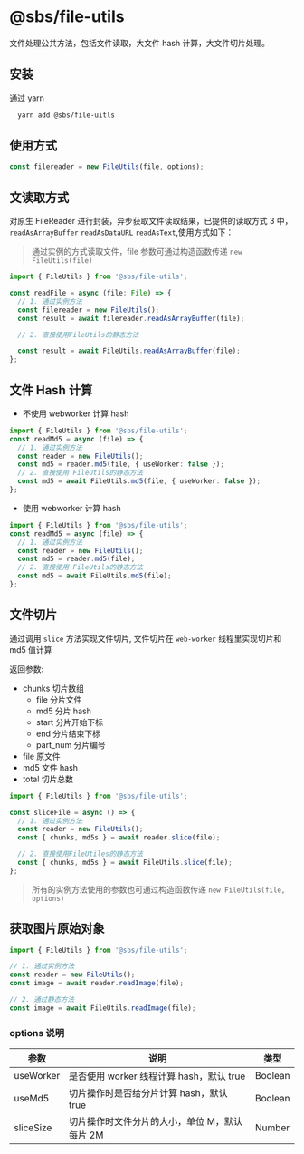 # @sbs/file-utils

文件处理公共方法，包括文件读取，大文件 hash 计算，大文件切片处理。

## 安装

通过 yarn

```bash
  yarn add @sbs/file-uitls
```

## 使用方式

```typescript
const filereader = new FileUtils(file, options);
```

## 文读取方式

对原生 FileReader 进行封装，异步获取文件读取结果，已提供的读取方式 3 中，`readAsArrayBuffer` `readAsDataURL` `readAsText`,使用方式如下：

> 通过实例的方式读取文件，file 参数可通过构造函数传递 `new FileUtils(file)`

```typescript
import { FileUtils } from '@sbs/file-utils';

const readFile = async (file: File) => {
  // 1. 通过实例方法
  const filereader = new FileUtils();
  const result = await filereader.readAsArrayBuffer(file);

  // 2. 直接使用FileUtils的静态方法

  const result = await FileUtils.readAsArrayBuffer(file);
};
```

## 文件 Hash 计算

- 不使用 webworker 计算 hash

```typescript
import { FileUtils } from '@sbs/file-utils';
const readMd5 = async (file) => {
  // 1. 通过实例方法
  const reader = new FileUtils();
  const md5 = reader.md5(file, { useWorker: false });
  // 2. 直接使用 FileUtils的静态方法
  const md5 = await FileUtils.md5(file, { useWorker: false });
};
```

- 使用 webworker 计算 hash

```typescript
import { FileUtils } from '@sbs/file-utils';
const readMd5 = async (file) => {
  // 1. 通过实例方法
  const reader = new FileUtils();
  const md5 = reader.md5(file);
  // 2. 直接使用 FileUtils的静态方法
  const md5 = await FileUtils.md5(file);
};
```

## 文件切片

通过调用 `slice` 方法实现文件切片, 文件切片在 `web-worker` 线程里实现切片和 md5 值计算

返回参数:

- chunks 切片数组
  - file 分片文件
  - md5 分片 hash
  - start 分片开始下标
  - end 分片结束下标
  - part_num 分片编号
- file 原文件
- md5 文件 hash
- total 切片总数

```typescript
import { FileUtils } from '@sbs/file-utils';

const sliceFile = async () => {
  // 1. 通过实例方法
  const reader = new FileUtils();
  const { chunks, md5s } = await reader.slice(file);

  // 2. 直接使用FileUtiles的静态方法
  const { chunks, md5s } = await FileUtils.slice(file);
};
```

> 所有的实例方法使用的参数也可通过构造函数传递 `new FileUtils(file, options)`

## 获取图片原始对象

```typescript
import { FileUtils } from '@sbs/file-utils';

// 1. 通过实例方法
const reader = new FileUtils();
const image = await reader.readImage(file);

// 2. 通过静态方法
const image = await FileUtils.readImage(file);
```

### options 说明

| 参数      | 说明                                          | 类型    |
| --------- | --------------------------------------------- | ------- |
| useWorker | 是否使用 worker 线程计算 hash，默认 true      | Boolean |
| useMd5    | 切片操作时是否给分片计算 hash，默认 true      | Boolean |
| sliceSize | 切片操作时文件分片的大小，单位 M，默认每片 2M | Number  |
